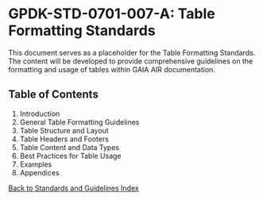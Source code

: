 # GPDK-STD-0701-007-A: Table Formatting Standards

This document serves as a placeholder for the Table Formatting Standards. The content will be developed to provide comprehensive guidelines on the formatting and usage of tables within GAIA AIR documentation.

## Table of Contents

1. Introduction
2. General Table Formatting Guidelines
3. Table Structure and Layout
4. Table Headers and Footers
5. Table Content and Data Types
6. Best Practices for Table Usage
7. Examples
8. Appendices

[Back to Standards and Guidelines Index](./index.md)
